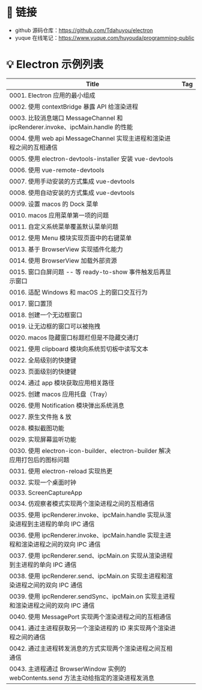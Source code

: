 # 🔗 链接

- github 源码仓库：https://github.com/Tdahuyou/electron
- yuque 在线笔记：https://www.yuque.com/huyouda/programming-public

# 💡 Electron 示例列表

| Title                                                                                 | Tag |
| ------------------------------------------------------------------------------------- | --- |
| 0001. Electron 应用的最小组成                                                         |     |
| 0002. 使用 contextBridge 暴露 API 给渲染进程                                          |     |
| 0003. 比较消息端口 MessageChannel 和 ipcRenderer.invoke、ipcMain.handle 的性能        |     |
| 0004. 使用 web api MessageChannel 实现主进程和渲染进程之间的互相通信                  |     |
| 0005. 使用 electron-devtools-installer 安装 vue-devtools                              |     |
| 0006. 使用 vue-remote-devtools                                                        |     |
| 0007. 使用手动安装的方式集成 vue-devtools                                             |     |
| 0008. 使用自动安装的方式集成 vue-devtools                                             |     |
| 0009. 设置 macos 的 Dock 菜单                                                         |     |
| 0010. macos 应用菜单第一项的问题                                                      |     |
| 0011. 自定义系统菜单覆盖默认菜单问题                                                  |     |
| 0012. 使用 Menu 模块实现页面中的右键菜单                                              |     |
| 0013. 基于 BrowserView 实现插件化能力                                                 |     |
| 0014. 使用 BrowserView 加载外部资源                                                   |     |
| 0015. 窗口白屏问题 -- 等 ready-to-show 事件触发后再显示窗口                           |     |
| 0016. 适配 Windows 和 macOS 上的窗口交互行为                                          |     |
| 0017. 窗口置顶                                                                        |     |
| 0018. 创建一个无边框窗口                                                              |     |
| 0019. 让无边框的窗口可以被拖拽                                                        |     |
| 0020. macos 隐藏窗口标题栏但是不隐藏交通灯                                            |     |
| 0021. 使用 clipboard 模块向系统剪切板中读写文本                                       |     |
| 0022. 全局级别的快捷键                                                                |     |
| 0023. 页面级别的快捷键                                                                |     |
| 0024. 通过 app 模块获取应用相关路径                                                   |     |
| 0025. 创建 macos 应用托盘（Tray）                                                     |     |
| 0026. 使用 Notification 模块弹出系统消息                                              |     |
| 0027. 原生文件拖 & 放                                                                 |     |
| 0028. 模拟截图功能                                                                    |     |
| 0029. 实现屏幕监听功能                                                                |     |
| 0030. 使用 electron-icon-builder、electron-builder 解决应用打包后的图标问题           |     |
| 0031. 使用 electron-reload 实现热更                                                   |     |
| 0032. 实现一个桌面时钟                                                                |     |
| 0033. ScreenCaptureApp                                                                |     |
| 0034. 仿观察者模式实现两个渲染进程之间的互相通信                                      |     |
| 0035. 使用 ipcRenderer.invoke、ipcMain.handle 实现从渲染进程到主进程的单向 IPC 通信   |     |
| 0036. 使用 ipcRenderer.invoke、ipcMain.handle 实现主进程和渲染进程之间的双向 IPC 通信 |     |
| 0037. 使用 ipcRenderer.send、ipcMain.on 实现从渲染进程到主进程的单向 IPC 通信         |     |
| 0038. 使用 ipcRenderer.send、ipcMain.on 实现主进程和渲染进程之间的双向 IPC 通信       |     |
| 0039. 使用 ipcRenderer.sendSync、ipcMain.on 实现主进程和渲染进程之间的双向 IPC 通信   |     |
| 0040. 使用 MessagePort 实现两个渲染进程之间的互相通信                                 |     |
| 0041. 通过主进程获取另一个渲染进程的 ID 来实现两个渲染进程之间的通信                  |     |
| 0042. 通过主进程转发消息的方式实现两个渲染进程之间互相通信                            |     |
| 0043. 主进程通过 BrowserWindow 实例的 webContents.send 方法主动给指定的渲染进程发消息 |     |

